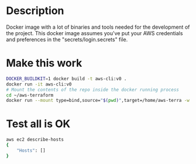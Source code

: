 # Description

Docker image with a lot of binaries and tools needed for the development of the project.
This docker image assumes you've put your AWS credentials and preferences in the "secrets/login.secrets" file.


# Make this work

```bash
DOCKER_BUILDKIT=1 docker build -t aws-cli:v0 .
docker run -it aws-cli:v0
# Mount the contents of the repo inside the docker running process
cd ~/aws-terraform
docker run --mount type=bind,source="$(pwd)",target=/home/aws-terra -w /home/aws-terra -p 8080:8080 --name aws-docker-bins --rm -it aws-cli:v0
```

# Test all is OK
```bash
aws ec2 describe-hosts
{
    "Hosts": []
}
```